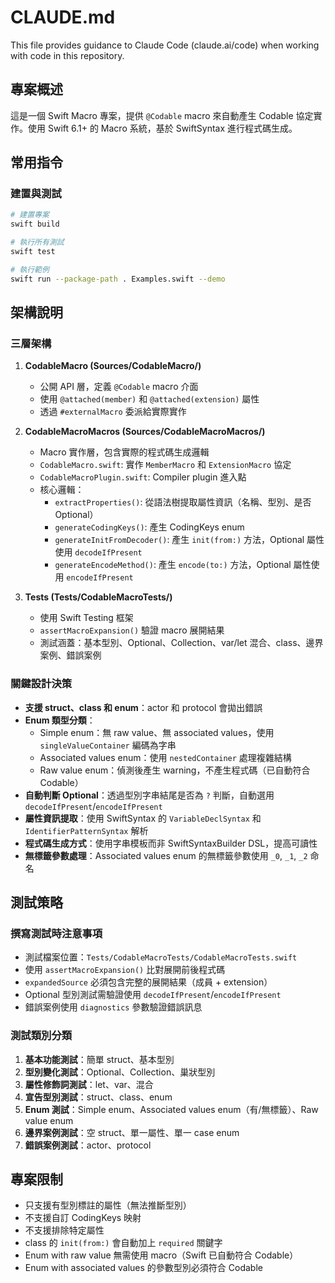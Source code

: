 # CLAUDE.md

This file provides guidance to Claude Code (claude.ai/code) when working with code in this repository.

## 專案概述

這是一個 Swift Macro 專案，提供 `@Codable` macro 來自動產生 Codable 協定實作。使用 Swift 6.1+ 的 Macro 系統，基於 SwiftSyntax 進行程式碼生成。

## 常用指令

### 建置與測試

```bash
# 建置專案
swift build

# 執行所有測試
swift test

# 執行範例
swift run --package-path . Examples.swift --demo
```

## 架構說明

### 三層架構

1. **CodableMacro (Sources/CodableMacro/)**
   - 公開 API 層，定義 `@Codable` macro 介面
   - 使用 `@attached(member)` 和 `@attached(extension)` 屬性
   - 透過 `#externalMacro` 委派給實際實作

2. **CodableMacroMacros (Sources/CodableMacroMacros/)**
   - Macro 實作層，包含實際的程式碼生成邏輯
   - `CodableMacro.swift`: 實作 `MemberMacro` 和 `ExtensionMacro` 協定
   - `CodableMacroPlugin.swift`: Compiler plugin 進入點
   - 核心邏輯：
     - `extractProperties()`: 從語法樹提取屬性資訊（名稱、型別、是否 Optional）
     - `generateCodingKeys()`: 產生 CodingKeys enum
     - `generateInitFromDecoder()`: 產生 `init(from:)` 方法，Optional 屬性使用 `decodeIfPresent`
     - `generateEncodeMethod()`: 產生 `encode(to:)` 方法，Optional 屬性使用 `encodeIfPresent`

3. **Tests (Tests/CodableMacroTests/)**
   - 使用 Swift Testing 框架
   - `assertMacroExpansion()` 驗證 macro 展開結果
   - 測試涵蓋：基本型別、Optional、Collection、var/let 混合、class、邊界案例、錯誤案例

### 關鍵設計決策

- **支援 struct、class 和 enum**：actor 和 protocol 會拋出錯誤
- **Enum 類型分類**：
  - Simple enum：無 raw value、無 associated values，使用 `singleValueContainer` 編碼為字串
  - Associated values enum：使用 `nestedContainer` 處理複雜結構
  - Raw value enum：偵測後產生 warning，不產生程式碼（已自動符合 Codable）
- **自動判斷 Optional**：透過型別字串結尾是否為 `?` 判斷，自動選用 `decodeIfPresent`/`encodeIfPresent`
- **屬性資訊提取**：使用 SwiftSyntax 的 `VariableDeclSyntax` 和 `IdentifierPatternSyntax` 解析
- **程式碼生成方式**：使用字串模板而非 SwiftSyntaxBuilder DSL，提高可讀性
- **無標籤參數處理**：Associated values enum 的無標籤參數使用 `_0`, `_1`, `_2` 命名

## 測試策略

### 撰寫測試時注意事項

- 測試檔案位置：`Tests/CodableMacroTests/CodableMacroTests.swift`
- 使用 `assertMacroExpansion()` 比對展開前後程式碼
- `expandedSource` 必須包含完整的展開結果（成員 + extension）
- Optional 型別測試需驗證使用 `decodeIfPresent`/`encodeIfPresent`
- 錯誤案例使用 `diagnostics` 參數驗證錯誤訊息

### 測試類別分類

1. **基本功能測試**：簡單 struct、基本型別
2. **型別變化測試**：Optional、Collection、巢狀型別
3. **屬性修飾詞測試**：let、var、混合
4. **宣告型別測試**：struct、class、enum
5. **Enum 測試**：Simple enum、Associated values enum（有/無標籤）、Raw value enum
6. **邊界案例測試**：空 struct、單一屬性、單一 case enum
7. **錯誤案例測試**：actor、protocol

## 專案限制

- 只支援有型別標註的屬性（無法推斷型別）
- 不支援自訂 CodingKeys 映射
- 不支援排除特定屬性
- class 的 `init(from:)` 會自動加上 `required` 關鍵字
- Enum with raw value 無需使用 macro（Swift 已自動符合 Codable）
- Enum with associated values 的參數型別必須符合 Codable
